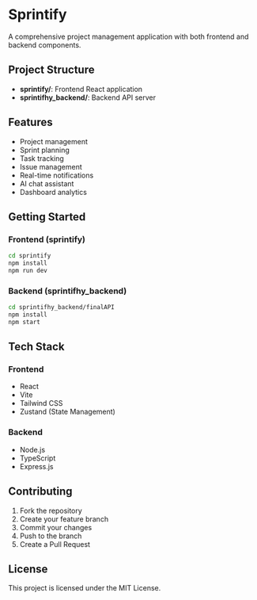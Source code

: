 # Sprintify

A comprehensive project management application with both frontend and backend components.

## Project Structure

- **sprintify/**: Frontend React application
- **sprintifhy_backend/**: Backend API server

## Features

- Project management
- Sprint planning
- Task tracking
- Issue management
- Real-time notifications
- AI chat assistant
- Dashboard analytics

## Getting Started

### Frontend (sprintify)
```bash
cd sprintify
npm install
npm run dev
```

### Backend (sprintifhy_backend)
```bash
cd sprintifhy_backend/finalAPI
npm install
npm start
```

## Tech Stack

### Frontend
- React
- Vite
- Tailwind CSS
- Zustand (State Management)

### Backend
- Node.js
- TypeScript
- Express.js

## Contributing

1. Fork the repository
2. Create your feature branch
3. Commit your changes
4. Push to the branch
5. Create a Pull Request

## License

This project is licensed under the MIT License.

